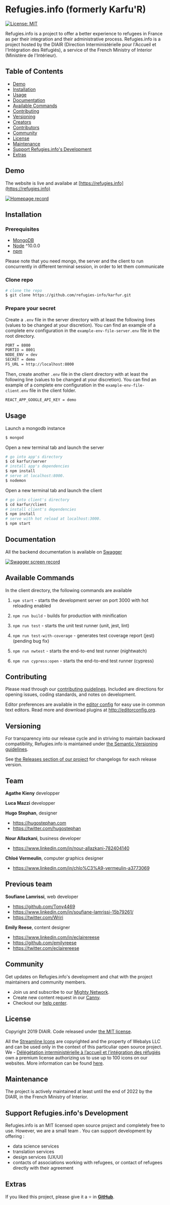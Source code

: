 # Refugies.info (formerly Karfu'R)

[![License: MIT](https://img.shields.io/badge/License-MIT-yellow.svg)](https://opensource.org/licenses/MIT)

Refugies.info is a project to offer a better experience to refugees in France as per their integration and their administrative process. Refugies.info is a project hosted by the DIAIR (Direction Interministérielle pour l'Accueil et l'Intégration des Réfugiés), a service of the French Ministry of Interior (Ministère de l'Intérieur).

## Table of Contents

- [Demo](#demo)
- [Installation](#installation)
- [Usage](#usage)
- [Documentation](#documentation)
- [Available Commands](#available-commands)
- [Contributing](#contributing)
- [Versioning](#versioning)
- [Creators](#creators)
- [Contributors](#creators)
- [Community](#community)
- [License](#license)
- [Maintenance](#maintenance)
- [Support Refugies.info's Development](#support-refugies-infos-development)
- [Extras](#extras)

## Demo

The website is live and availabe at [https://refugies.info](https://refugies.info)

[![Homepage record](https://img.youtube.com/vi/o_qg4pDW0v8/0.jpg)](https://www.youtube.com/watch?v=o_qg4pDW0v8)

## Installation

### Prerequisites

- [MongoDB](https://treehouse.github.io/installation-guides/mac/mongo-mac.html)
- [Node](https://nodejs.org/en/download/) ^10.0.0
- [npm](https://nodejs.org/en/download/package-manager/)

Please note that you need mongo, the server and the client to run concurrently in different terminal session, in order to let them communicate

### Clone repo

```bash
# clone the repo
$ git clone https://github.com/refugies-info/karfur.git
```

### Prepare your secret

Create a `.env` file in the server directory with at least the following lines (values to be changed at your discretion). You can find an example of a complete env configuration in the `example-env-file-server.env` file in the root directory.

```bash
PORT = 8000
PORTIO = 8001
NODE_ENV = dev
SECRET = demo
FS_URL = http://localhost:8000
```

Then, create another `.env` file in the client directory with at least the following line (values to be changed at your discretion). You can find an example of a complete env configuration in the `example-env-file-client.env` file in the client folder.

```bash
REACT_APP_GOOGLE_API_KEY = demo
```

## Usage

Launch a mongodb instance

```bash
$ mongod
```

Open a new terminal tab and launch the server

```bash
# go into app's directory
$ cd karfur/server
# install app's dependencies
$ npm install
# serve at localhost:8000.
$ nodemon
```

Open a new terminal tab and launch the client

```bash
# go into client's directory
$ cd karfur/client
# install client's dependencies
$ npm install
# serve with hot reload at localhost:3000.
$ npm start
```

## Documentation

All the backend documentation is available on [Swagger](https://app.swaggerhub.com/apis-docs/DIAIR/Refugies.info/1.0.0)

[![Swagger screen record](https://img.youtube.com/vi/wx0mL7NG9VA/0.jpg)](https://www.youtube.com/watch?v=wx0mL7NG9VA)

## Available Commands

In the client directory, the following commands are available

1. `npm start` - starts the development server on port 3000 with hot reloading enabled

2. `npm run build` - builds for production with minification

3. `npm run test` - starts the unit test runner (unit, jest, lint)

4. `npm run test-with-coverage` - generates test coverage report (jest) (pending bug fix)

5. `npm run nwtest` - starts the end-to-end test runner (nightwatch)

6. `npm run cypress:open` - starts the end-to-end test runner (cypress)

## Contributing

Please read through our [contributing guidelines](https://github.com/entrepreneur-interet-general/karfur/blob/master/CONTRIBUTING.md). Included are directions for opening issues, coding standards, and notes on development.

Editor preferences are available in the [editor config](https://github.com/entrepreneur-interet-general/karfur/blob/master/.editorconfig) for easy use in common text editors. Read more and download plugins at <http://editorconfig.org>.

## Versioning

For transparency into our release cycle and in striving to maintain backward compatibility, Refugies.info is maintained under [the Semantic Versioning guidelines](http://semver.org/).

See [the Releases section of our project](https://github.com/entrepreneur-interet-general/karfur/releases) for changelogs for each release version.

## Team

**Agathe Kieny** developper

**Luca Mazzi** developper

**Hugo Stephan**, designer

- <https://hugostephan.com>
- <https://twitter.com/hugostephan>

**Nour Allazkani**, business developer

- <https://www.linkedin.com/in/nour-allazkani-782404140>

**Chloé Vermeulin**, computer graphics designer

- <https://www.linkedin.com/in/chlo%C3%A9-vermeulin-a3773069>

## Previous team

**Soufiane Lamrissi**, web developer

- <https://github.com/Tony4469>
- <https://www.linkedin.com/in/soufiane-lamrissi-15b79261/>
- <https://twitter.com/Wriri>

**Emily Reese**, content designer

- <https://www.linkedin.com/in/eclairereese>
- <https://github.com/emilyreese>
- <https://twitter.com/eclairereese>

## Community

Get updates on Refugies.info's development and chat with the project maintainers and community members.

- Join us and subscribe to our [Mighty Network](https://refugies-info.mn.co).
- Create new content request in our [Canny](https://refugies.canny.io).
- Checkout our [help center](https://help.refugies.info/fr/).

## License

Copyright 2019 DIAIR. Code released under [the MIT license](https://github.com/entrepreneur-interet-general/karfur/blob/master/LICENSE.md).

All the [Streamline Icons](https://streamlineicons.com/) are copyrighted and the property of Webalys LLC and can be used only in the context of this particuliar open source project. We - [Délégétation interministérielle à l’accueil et l’intégration des réfugiés](https://accueil-integration-refugies.fr/) own a premium license authorizing us to use up to 100 icons on our websites. More information can be found [here](https://www.notion.so/Premium-License-19ab1e1b9ebb4244b4a4e5c0062d4443).

## Maintenance

The project is actively maintained at least until the end of 2022 by the DIAIR, in the French Ministry of Interior.

## Support Refugies.info's Development

Refugies.info is an MIT licensed open source project and completely free to use. However, we are a small team . You can support development by offering :

- data science services
- translation services
- design services (UX/UI)
- contacts of associations working with refugees, or contact of refugees directly with their agreement

## Extras

If you liked this project, please give it a ⭐ in [**GitHub**](https://github.com/entrepreneur-interet-general/karfur).
